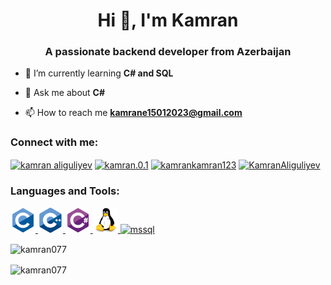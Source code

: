 <h1 align="center">Hi 👋, I'm Kamran</h1>
<h3 align="center">A passionate backend developer from Azerbaijan</h3>

- 🌱 I’m currently learning **C# and SQL**

- 💬 Ask me about **C#**

- 📫 How to reach me **kamrane15012023@gmail.com**

<h3 align="left">Connect with me:</h3>
<p align="left">
<a href="https://linkedin.com/in/kamran aliguliyev" target="blank"
   ><img 
       align="center" 
       src="https://raw.githubusercontent.com/rahuldkjain/github-profile-readme-generator/master/src/images/icons/Social/linked-in-alt.svg" 
       alt="kamran aliguliyev" 
       height="30" 
       width="40"
 /></a>
<a href="https://instagram.com/kamran.0.1" target="blank"
   ><img
       align="center" 
       src="https://raw.githubusercontent.com/rahuldkjain/github-profile-readme-generator/master/src/images/icons/Social/instagram.svg" 
       alt="kamran.0.1" 
       height="30" 
       width="40" 
   /></a>
<a href="https://www.leetcode.com/kamrankamran123" target="blank"><img align="center" src="https://raw.githubusercontent.com/rahuldkjain/github-profile-readme-generator/master/src/images/icons/Social/leet-code.svg" alt="kamrankamran123" height="30" width="40" /></a>
   <a href="https://groups.eolymp.com/en/users/KamranAliguliyev" target="_blank"
    ><img
      align="center"
      src="https://mmzeynalli.dev/images/posts/dsa/eolymp.png"
      alt="KamranAliguliyev"
      height="40"
      width="40"
  /></a>
</p>

<h3 align="left">Languages and Tools:</h3>
<p align="left"> <a href="https://www.cprogramming.com/" target="_blank" rel="noreferrer"> <img src="https://raw.githubusercontent.com/devicons/devicon/master/icons/c/c-original.svg" alt="c" width="40" height="40"/> </a> <a href="https://www.w3schools.com/cpp/" target="_blank" rel="noreferrer"> <img src="https://raw.githubusercontent.com/devicons/devicon/master/icons/cplusplus/cplusplus-original.svg" alt="cplusplus" width="40" height="40"/> </a> <a href="https://www.w3schools.com/cs/" target="_blank" rel="noreferrer"> <img src="https://raw.githubusercontent.com/devicons/devicon/master/icons/csharp/csharp-original.svg" alt="csharp" width="40" height="40"/> </a> <a href="https://www.linux.org/" target="_blank" rel="noreferrer"> <img src="https://raw.githubusercontent.com/devicons/devicon/master/icons/linux/linux-original.svg" alt="linux" width="40" height="40"/> </a> <a href="https://www.microsoft.com/en-us/sql-server" target="_blank" rel="noreferrer"> <img src="https://www.svgrepo.com/show/303229/microsoft-sql-server-logo.svg" alt="mssql" width="40" height="40"/> </a> </p>

<p><img align="center" src="https://github-readme-stats.vercel.app/api/top-langs?username=kamran077&show_icons=true&theme=dark&locale=en&layout=compact" alt="kamran077" /></p>

<p><img align="center" src="https://github-readme-streak-stats.herokuapp.com/?user=kamran077&theme=dark" alt="kamran077" /></p>
